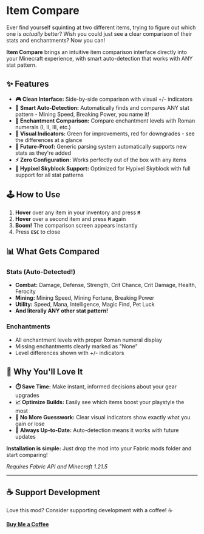 
# Item Compare

Ever find yourself squinting at two different items, trying to figure out which one is *actually* better? Wish you could just see a clear comparison of their stats and enchantments? Now you can!

**Item Compare** brings an intuitive item comparison interface directly into your Minecraft experience, with smart auto-detection that works with ANY stat pattern.

## ✨ Features

- **🎮 Clean Interface:** Side-by-side comparison with visual +/- indicators
- **🤖 Smart Auto-Detection:** Automatically finds and compares ANY stat pattern - Mining Speed, Breaking Power, you name it!
- **📜 Enchantment Comparison:** Compare enchantment levels with Roman numerals (I, II, III, etc.)
- **🎯 Visual Indicators:** Green for improvements, red for downgrades - see the differences at a glance
- **🔮 Future-Proof:** Generic parsing system automatically supports new stats as they're added
- **⚡ Zero Configuration:** Works perfectly out of the box with any items
- **🏰 Hypixel Skyblock Support:** Optimized for Hypixel Skyblock with full support for all stat patterns

## 🕹️ How to Use

1. **Hover** over any item in your inventory and press **`M`**
2. **Hover** over a second item and press **`M`** again  
3. **Boom!** The comparison screen appears instantly
4. Press **`ESC`** to close

## 📊 What Gets Compared

### Stats (Auto-Detected!)
- **Combat:** Damage, Defense, Strength, Crit Chance, Crit Damage, Health, Ferocity
- **Mining:** Mining Speed, Mining Fortune, Breaking Power
- **Utility:** Speed, Mana, Intelligence, Magic Find, Pet Luck
- **And literally ANY other stat pattern!**

### Enchantments
- All enchantment levels with proper Roman numeral display
- Missing enchantments clearly marked as "None"
- Level differences shown with +/- indicators

## 🚀 Why You'll Love It

- **⏱️ Save Time:** Make instant, informed decisions about your gear upgrades
- **📈 Optimize Builds:** Easily see which items boost your playstyle the most  
- **🎯 No More Guesswork:** Clear visual indicators show exactly what you gain or lose
- **🔧 Always Up-to-Date:** Auto-detection means it works with future updates

**Installation is simple:** Just drop the mod into your Fabric mods folder and start comparing!

*Requires Fabric API and Minecraft 1.21.5*

---

## ☕ Support Development

Love this mod? Consider supporting development with a coffee! ☕

**[Buy Me a Coffee](https://coff.ee/kr3mil)**
